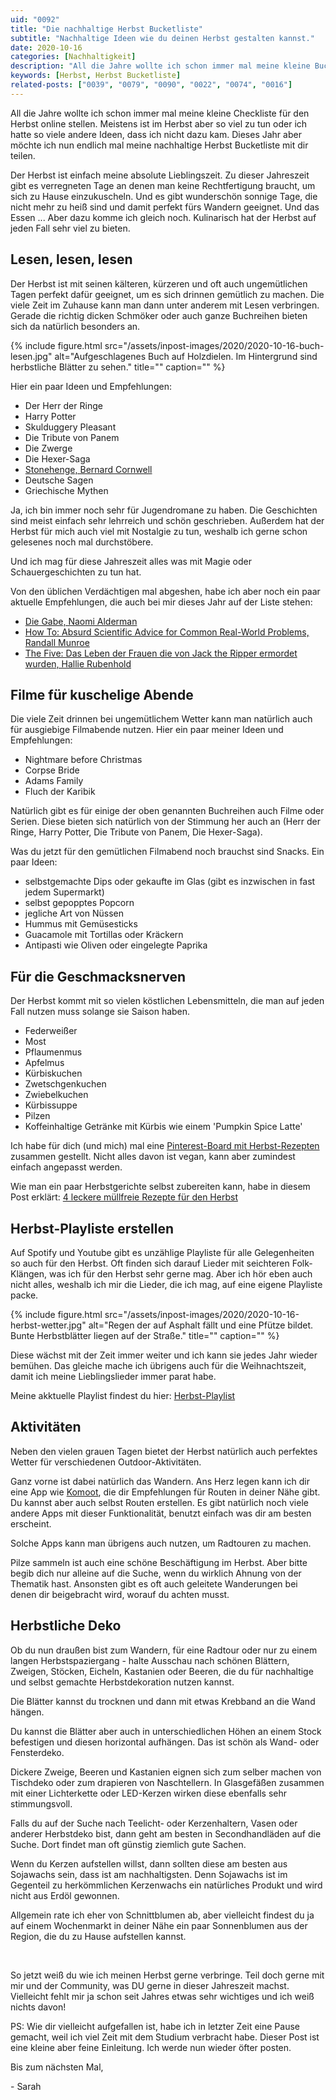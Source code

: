 ```yaml
---
uid: "0092"
title: "Die nachhaltige Herbst Bucketliste"
subtitle: "Nachhaltige Ideen wie du deinen Herbst gestalten kannst."
date: 2020-10-16
categories: [Nachhaltigkeit]
description: "All die Jahre wollte ich schon immer mal meine kleine Bucketliste für den Herbst online stellen. Hier meine Empfehlungen für Aktivitäten, Essen, Bücher und Filme für den Herbst."
keywords: [Herbst, Herbst Bucketliste]
related-posts: ["0039", "0079", "0090", "0022", "0074", "0016"]
---
```

All die Jahre wollte ich schon immer mal meine kleine Checkliste für den Herbst online stellen. Meistens ist im Herbst aber so viel zu tun oder ich hatte so viele andere Ideen, dass ich nicht dazu kam. Dieses Jahr aber möchte ich nun endlich mal meine nachhaltige Herbst Bucketliste mit dir teilen.

Der Herbst ist einfach meine absolute Lieblingszeit. Zu dieser Jahreszeit gibt es verregneten Tage an denen man keine Rechtfertigung braucht, um sich zu Hause einzukuscheln. Und es gibt wunderschön sonnige Tage, die nicht mehr zu heiß sind und damit perfekt fürs Wandern geeignet. Und das Essen ... Aber dazu komme ich gleich noch. Kulinarisch hat der Herbst auf jeden Fall sehr viel zu bieten.

## Lesen, lesen, lesen
Der Herbst ist mit seinen kälteren, kürzeren und oft auch ungemütlichen Tagen perfekt dafür geeignet, um es sich drinnen gemütlich zu machen. Die viele Zeit im Zuhause kann man dann unter anderem mit Lesen verbringen. Gerade die richtig dicken Schmöker oder auch ganze Buchreihen bieten sich da natürlich besonders an.

{% include figure.html src="/assets/inpost-images/2020/2020-10-16-buch-lesen.jpg" alt="Aufgeschlagenes Buch auf Holzdielen. Im Hintergrund sind herbstliche Blätter zu sehen." title="" caption="" %}

Hier ein paar Ideen und Empfehlungen:
- Der Herr der Ringe
- Harry Potter
- Skulduggery Pleasant
- Die Tribute von Panem
- Die Zwerge
- Die Hexer-Saga
- [Stonehenge, Bernard Cornwell](https://www.goodreads.com/book/show/101086.Stonehenge)
- Deutsche Sagen
- Griechische Mythen

Ja, ich bin immer noch sehr für Jugendromane zu haben. Die Geschichten sind meist einfach sehr lehrreich und schön geschrieben. Außerdem hat der Herbst für mich auch viel mit Nostalgie zu tun, weshalb ich gerne schon gelesenes noch mal durchstöbere.

Und ich mag für diese Jahreszeit alles was mit Magie oder Schauergeschichten zu tun hat.

Von den üblichen Verdächtigen mal abgeshen, habe ich aber noch ein paar aktuelle Empfehlungen, die auch bei mir dieses Jahr auf der Liste stehen:

- [Die Gabe, Naomi Alderman](https://www.goodreads.com/book/show/37753491-die-gabe)
- [How To: Absurd Scientific Advice for Common Real-World Problems, Randall Munroe](https://www.goodreads.com/book/show/43852758-how-to)
- [The Five: Das Leben der Frauen die von Jack the Ripper ermordet wurden, Hallie Rubenhold](https://www.goodreads.com/book/show/55384370-the-five)

## Filme für kuschelige Abende
Die viele Zeit drinnen bei ungemütlichem Wetter kann man natürlich auch für ausgiebige Filmabende nutzen. Hier ein paar meiner Ideen und Empfehlungen:

- Nightmare before Christmas
- Corpse Bride
- Adams Family
- Fluch der Karibik

Natürlich gibt es für einige der oben genannten Buchreihen auch Filme oder Serien. Diese bieten sich natürlich von der Stimmung her auch an (Herr der Ringe, Harry Potter, Die Tribute von Panem, Die Hexer-Saga).

Was du jetzt für den gemütlichen Filmabend noch brauchst sind Snacks. Ein paar Ideen:

- selbstgemachte Dips oder gekaufte im Glas (gibt es inzwischen in fast jedem Supermarkt)
- selbst gepopptes Popcorn
- jegliche Art von Nüssen
- Hummus mit Gemüsesticks
- Guacamole mit Tortillas oder Kräckern
- Antipasti wie Oliven oder eingelegte Paprika

## Für die Geschmacksnerven
Der Herbst kommt mit so vielen köstlichen Lebensmitteln, die man auf jeden Fall nutzen muss solange sie Saison haben.

- Federweißer
- Most
- Pflaumenmus
- Apfelmus
- Kürbiskuchen
- Zwetschgenkuchen
- Zwiebelkuchen
- Kürbissuppe
- Pilzen
- Koffeinhaltige Getränke mit Kürbis wie einem 'Pumpkin Spice Latte'

Ich habe für dich (und mich) mal eine [Pinterest-Board mit Herbst-Rezepten](https://pin.it/7C4Irjp) zusammen gestellt. Nicht alles davon ist vegan, kann aber zumindest einfach angepasst werden.

Wie man ein paar Herbstgerichte selbst zubereiten kann, habe in diesem Post erklärt: [4 leckere müllfreie Rezepte für den Herbst](/blog/4-leckere-muellfreie-rezepte-fuer-den-herbst/)

## Herbst-Playliste erstellen
Auf Spotify und Youtube gibt es unzählige Playliste für alle Gelegenheiten so auch für den Herbst. Oft finden sich darauf Lieder mit seichteren Folk-Klängen, was ich für den Herbst sehr gerne mag. Aber ich hör eben auch nicht alles, weshalb ich mir die Lieder, die ich mag, auf eine eigene Playliste packe.

{% include figure.html src="/assets/inpost-images/2020/2020-10-16-herbst-wetter.jpg" alt="Regen der auf Asphalt fällt und eine Pfütze bildet. Bunte Herbstblätter liegen auf der Straße." title="" caption="" %}

Diese wächst mit der Zeit immer weiter und ich kann sie jedes Jahr wieder bemühen. Das gleiche mache ich übrigens auch für die Weihnachtszeit, damit ich meine Lieblingslieder immer parat habe.

Meine akktuelle Playlist findest du hier: [Herbst-Playlist](https://open.spotify.com/playlist/0DWn3yAA8UHPO381R9Mx1r?si=6xxjNfVzSjWwUCmJG0Pnfw)

## Aktivitäten
Neben den vielen grauen Tagen bietet der Herbst natürlich auch perfektes Wetter für verschiedenen Outdoor-Aktivitäten.

Ganz vorne ist dabei natürlich das Wandern. Ans Herz legen kann ich dir eine App wie [Komoot](https://play.google.com/store/apps/details?id=de.komoot.android), die dir Empfehlungen für Routen in deiner Nähe gibt. Du kannst aber auch selbst Routen erstellen. Es gibt natürlich noch viele andere Apps mit dieser Funktionalität, benutzt einfach was dir am besten erscheint.

Solche Apps kann man übrigens auch nutzen, um Radtouren zu machen.

Pilze sammeln ist auch eine schöne Beschäftigung im Herbst. Aber bitte begib dich nur alleine auf die Suche, wenn du wirklich Ahnung von der Thematik hast. Ansonsten gibt es oft auch geleitete Wanderungen bei denen dir beigebracht wird, worauf du achten musst.

## Herbstliche Deko
Ob du nun draußen bist zum Wandern, für eine Radtour oder nur zu einem langen Herbstspaziergang - halte Ausschau nach schönen Blättern, Zweigen, Stöcken, Eicheln, Kastanien oder Beeren, die du für nachhaltige und selbst gemachte Herbstdekoration nutzen kannst.

Die Blätter kannst du trocknen und dann mit etwas Krebband an die Wand hängen.

Du kannst die Blätter aber auch in unterschiedlichen Höhen an einem Stock befestigen und diesen horizontal aufhängen. Das ist schön als Wand- oder Fensterdeko.

Dickere Zweige, Beeren und Kastanien eignen sich zum selber machen von Tischdeko oder zum drapieren von Naschtellern. In Glasgefäßen zusammen mit einer Lichterkette oder LED-Kerzen wirken diese ebenfalls sehr stimmungsvoll.

Falls du auf der Suche nach Teelicht- oder Kerzenhaltern, Vasen oder anderer Herbstdeko bist, dann geht am besten in Secondhandläden auf die Suche. Dort findet man oft günstig ziemlich gute Sachen.

Wenn du Kerzen aufstellen willst, dann sollten diese am besten aus Sojawachs sein, dass ist am nachhaltigsten. Denn Sojawachs ist im Gegenteil zu herkömmlichen Kerzenwachs ein natürliches Produkt und wird nicht aus Erdöl gewonnen.

Allgemein rate ich eher von Schnittblumen ab, aber vielleicht findest du ja auf einem Wochenmarkt in deiner Nähe ein paar Sonnenblumen aus der Region, die du zu Hause aufstellen kannst.

&nbsp;

So jetzt weiß du wie ich meinen Herbst gerne verbringe. Teil doch gerne mit mir und der Community, was DU gerne in dieser Jahreszeit machst. Vielleicht fehlt mir ja schon seit Jahres etwas sehr wichtiges und ich weiß nichts davon!

PS: Wie dir vielleicht aufgefallen ist, habe ich in letzter Zeit eine Pause gemacht, weil ich viel Zeit mit dem Studium verbracht habe. Dieser Post ist eine kleine aber feine Einleitung. Ich werde nun wieder öfter posten.

Bis zum nächsten Mal,

\- Sarah